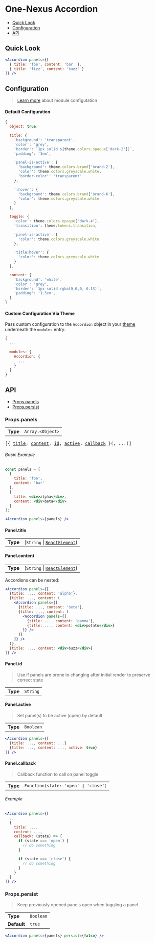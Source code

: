 # One-Nexus Accordion

* [Quick Look](#overview)
* [Configuration](#configuration)
* [API](#api)

## Quick Look

```jsx
<Accordion panels={[
  { title: 'foo', content: 'bar' },
  { title: 'fizz', content: 'buzz' }
]} />
```

## Configuration

> [Learn more](https://github.com/esr360/One-Nexus/wiki/Module-Configuration) about module configutation

#### Default Configuration

```js
{
  object: true,

  title: {
    'background': 'transparent',
    'color': 'grey',
    'border': `1px solid ${theme.colors.opaque['dark-2']}`,
    'padding': '1em',

    'panel-is-active': {
      'background': theme.colors.brand['brand-2'],
      'color': theme.colors.greyscale.white,
      'border-color': 'transparent'
    },

    ':hover': {
      'background': theme.colors.brand['brand-6'],
      'color': theme.colors.greyscale.white
    }
  },

  toggle: {
    'color': theme.colors.opaque['dark-4'],
    'transition': theme.tokens.transition,

    'panel-is-active': {
      'color': theme.colors.greyscale.white
    },

    'title:hover': {
      'color': theme.colors.greyscale.white
    }
  },

  content: {
    'background': 'white',
    'color': 'grey',
    'border': '1px solid rgba(0,0,0, 0.15)',
    'padding': '1.5em',
  }
}
```

#### Custom Configuration Via Theme

Pass custom configuration to the `Accordion` object in your [theme](https://github.com/esr360/One-Nexus/wiki/Themes) underneath the `modules` entry:

```js
{
  ...

  modules: {
    Accordion: {
      ...
    }
  }
}
```

## API

* [Props.panels](#propspanels)
* [Props.persist](#propspersist)

### Props.panels

<table>
  <tr>
    <td><b>Type</b></td>
    <td><code>Array.&lt;Object></code></td>
  </tr>
</table>

<pre>
[{ <a href="#paneltitle">title</a>, <a href="#panelcontent">content</a>, <a href="#panelid">id</a>, <a href="#panelcallback">active</a>, <a href="#panelcallback">callback</a> }(, ...)]
</pre>

###### Basic Example

```jsx
const panels = [
  { 
    title: 'foo', 
    content: 'bar' 
  },
  { 
    title: <div>alpha</div>, 
    content: <div>beta</div> 
  }
];

<Accordion panels={panels} />
```

#### Panel.title

<table>
  <tr>
    <td><b>Type</b></td>
    <td>(<code>String</code> | <code><a href="https://reactjs.org/docs/glossary.html#elements">ReactElement</a></code>)</td>
  </tr>
</table>

#### Panel.content

<table>
  <tr>
    <td><b>Type</b></td>
    <td>(<code>String</code> | <code><a href="https://reactjs.org/docs/glossary.html#elements">ReactElement</a></code>)</td>
  </tr>
</table>

Accordions can be nested:

```jsx
<Accordion panels={[
  {title: ..., content: 'alpha'},
  {title: ..., content: (
    <Accordion panels={[
      {title: ..., content: 'beta'},
      {title: ..., content: (
        <Accordion panels={[
          {title: ..., content: 'gamma'},
          {title: ..., content: <div>potato</div>}
        ]} />
      )}
    ]} />
  )},
  {title: ..., content: <div>buzz</div>}
]} />
```

#### Panel.id

> Use if panels are prone to changing after initial render to preserve correct state

<table>
  <tr>
    <td><b>Type</b></td>
    <td><code>String</code></td>
  </tr>
</table>

#### Panel.active

> Set panel(s) to be active (open) by default

<table>
  <tr>
    <td><b>Type</b></td>
    <td><code>Boolean</code></td>
  </tr>
</table>

```jsx
<Accordion panels={[
  {title: ..., content: ...}
  {title: ..., content: ..., active: true}
]} />
```

#### Panel.callback

> Callback function to call on panel toggle

<table>
  <tr>
    <td><b>Type</b></td>
    <td><code>Function(state: 'open' | 'close')</code></td>
  </tr>
</table>

###### Example

```jsx
<Accordion panels={[
  ...
  {
    title: ..., 
    content: ..., 
    callback: (state) => {
      if (state === 'open') {
        // do something
      }

      if (state === 'close') {
        // do something
      }
    }
  }
]} />
```

### Props.persist

> Keep previously opened panels open when toggling a panel

<table>
  <tr>
    <td><b>Type</b></td>
    <td><code>Boolean</code></td>
  </tr>
  <tr>
    <td><b>Default</b></td>
    <td><code>true</code></td>
  </tr>
</table>

```jsx
<Accordion panels={panels} persist={false} />
```